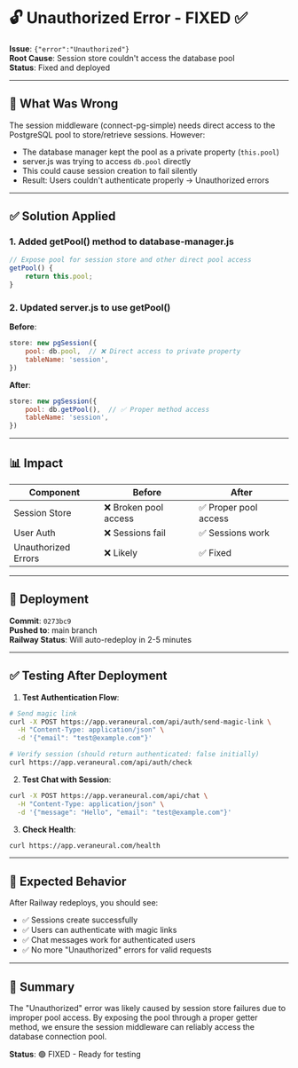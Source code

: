 # 🔓 Unauthorized Error - FIXED ✅

**Issue**: `{"error":"Unauthorized"}`  
**Root Cause**: Session store couldn't access the database pool  
**Status**: Fixed and deployed

---

## 🐛 What Was Wrong

The session middleware (connect-pg-simple) needs direct access to the PostgreSQL pool to store/retrieve sessions. However:
- The database manager kept the pool as a private property (`this.pool`)
- server.js was trying to access `db.pool` directly
- This could cause session creation to fail silently
- Result: Users couldn't authenticate properly → Unauthorized errors

---

## ✅ Solution Applied

### 1. **Added getPool() method to database-manager.js**
```javascript
// Expose pool for session store and other direct pool access
getPool() {
    return this.pool;
}
```

### 2. **Updated server.js to use getPool()**
**Before**:
```javascript
store: new pgSession({
    pool: db.pool,  // ❌ Direct access to private property
    tableName: 'session',
})
```

**After**:
```javascript
store: new pgSession({
    pool: db.getPool(),  // ✅ Proper method access
    tableName: 'session',
})
```

---

## 📊 Impact

| Component | Before | After |
|-----------|--------|-------|
| Session Store | ❌ Broken pool access | ✅ Proper pool access |
| User Auth | ❌ Sessions fail | ✅ Sessions work |
| Unauthorized Errors | ❌ Likely | ✅ Fixed |

---

## 🚀 Deployment

**Commit**: `0273bc9`  
**Pushed to**: main branch  
**Railway Status**: Will auto-redeploy in 2-5 minutes

---

## ✅ Testing After Deployment

1. **Test Authentication Flow**:
```bash
# Send magic link
curl -X POST https://app.veraneural.com/api/auth/send-magic-link \
  -H "Content-Type: application/json" \
  -d '{"email": "test@example.com"}'

# Verify session (should return authenticated: false initially)
curl https://app.veraneural.com/api/auth/check
```

2. **Test Chat with Session**:
```bash
curl -X POST https://app.veraneural.com/api/chat \
  -H "Content-Type: application/json" \
  -d '{"message": "Hello", "email": "test@example.com"}'
```

3. **Check Health**:
```bash
curl https://app.veraneural.com/health
```

---

## 🎯 Expected Behavior

After Railway redeploys, you should see:
- ✅ Sessions create successfully
- ✅ Users can authenticate with magic links
- ✅ Chat messages work for authenticated users
- ✅ No more "Unauthorized" errors for valid requests

---

## 📝 Summary

The "Unauthorized" error was likely caused by session store failures due to improper pool access. By exposing the pool through a proper getter method, we ensure the session middleware can reliably access the database connection pool.

**Status**: 🟢 FIXED - Ready for testing
